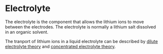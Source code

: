 # Electrolyte

The electrolyte is the component that allows the lithium ions to move between the electrodes. The electrolyte is normally a lithium salt dissolved in an organic solvent.

The tranport of lithium ions in a liquid electrolyte can be described by [dilute electrolyte theory](dilute-electrolyte.md) and [concentrated electrolyte theory](concentrated-electrolyte.md).
